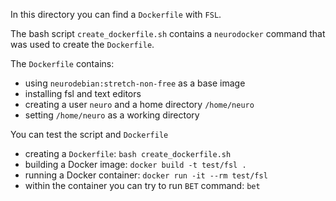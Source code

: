 In this directory you can find a `Dockerfile` with `FSL`.

The bash script `create_dockerfile.sh` contains a `neurodocker` command that was used to create the `Dockerfile`.

The `Dockerfile` contains:

 - using `neurodebian:stretch-non-free` as a base image
 - installing fsl and text editors
 - creating a user `neuro` and a home directory `/home/neuro`
 - setting `/home/neuro` as a working directory


You can test the script and `Dockerfile`

 - creating a `Dockerfile`: `bash create_dockerfile.sh`
 - building a Docker image: `docker build -t test/fsl .`
 - running a Docker container: `docker run -it --rm test/fsl`
 - within the container you can try to run `BET` command: `bet`
